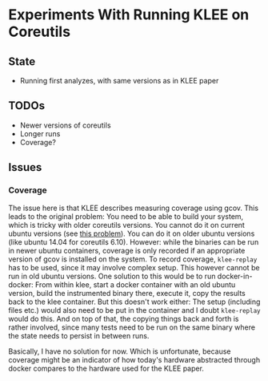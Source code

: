 # Experiments With Running KLEE on Coreutils

## State
- Running first analyzes, with same versions as in KLEE paper

## TODOs
- Newer versions of coreutils
- Longer runs
- Coverage?

## Issues
### Coverage
The issue here is that KLEE describes measuring coverage using gcov. This leads to the original problem: You need to be able to build your system, which is tricky with older coreutils versions. You cannot do it on current ubuntu versions (see [this problem](/archive/02%20local-make/)). You can do it on older ubuntu versions (like ubuntu 14.04 for coreutils 6.10). However: while the binaries can be run in newer ubuntu containers, coverage is only recorded if an appropriate version of gcov is installed on the system. To record coverage, `klee-replay` has to be used, since it may involve complex setup. This however cannot be run in old ubuntu versions. One solution to this would be to run docker-in-docker: From within klee, start a docker container with an old ubuntu version, build the instrumented binary there, execute it, copy the results back to the klee container. But this doesn't work either: The setup (including files etc.) would also need to be put in the container and I doubt `klee-replay` would do this. And on top of that, the copying things back and forth is rather involved, since many tests need to be run on the same binary where the state needs to persist in between runs.

Basically, I have no solution for now. Which is unfortunate, because coverage might be an indicator of how today's hardware abstracted through docker compares to the hardware used for the KLEE paper.